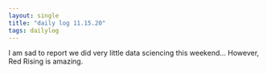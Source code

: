 ```yaml
---
layout: single
title: "daily log 11.15.20"
tags: dailylog
---
```


I am sad to report we did very little data sciencing this weekend... However, Red Rising is amazing. 